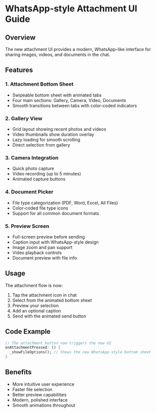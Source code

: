 # WhatsApp-style Attachment UI Guide

## Overview
The new attachment UI provides a modern, WhatsApp-like interface for sharing images, videos, and documents in the chat.

## Features

### 1. **Attachment Bottom Sheet**
- Swipeable bottom sheet with animated tabs
- Four main sections: Gallery, Camera, Video, Documents
- Smooth transitions between tabs with color-coded indicators

### 2. **Gallery View**
- Grid layout showing recent photos and videos
- Video thumbnails show duration overlay
- Lazy loading for smooth scrolling
- Direct selection from gallery

### 3. **Camera Integration**
- Quick photo capture
- Video recording (up to 5 minutes)
- Animated capture buttons

### 4. **Document Picker**
- File type categorization (PDF, Word, Excel, All Files)
- Color-coded file type icons
- Support for all common document formats

### 5. **Preview Screen**
- Full-screen preview before sending
- Caption input with WhatsApp-style design
- Image zoom and pan support
- Video playback controls
- Document preview with file info

## Usage

The attachment flow is now:
1. Tap the attachment icon in chat
2. Select from the animated bottom sheet
3. Preview your selection
4. Add an optional caption
5. Send with the animated send button

## Code Example

```dart
// The attachment button now triggers the new UI
onAttachmentPressed: () {
  _showFileOptions(); // Shows the new WhatsApp-style bottom sheet
}
```

## Benefits
- More intuitive user experience
- Faster file selection
- Better preview capabilities
- Modern, polished interface
- Smooth animations throughout